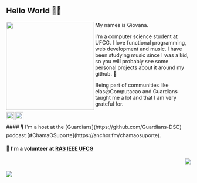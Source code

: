   ## Hello World 👋🏼

<p align="center">
  <img width= "240" align= "left" border-radius= "50%" src= "https://avatars1.githubusercontent.com/u/20728102?s=460&u=ecb86784b227e6b253ec493f794a12a87943f99f&v=4"/>
</p>

My names is Giovana.

I'm a computer science student at UFCG. I love functional programming, web development and music. I have been studying music since I was a kid, so you will probably see some personal projects about it around my github. 🖤

Being part of communities like elas@Computacao and Guardians taught me a lot and that I am very grateful for.

[<img align="left" alt="codeSTACKr | LinkedIn" width="22px" src="https://cdn.jsdelivr.net/npm/simple-icons@v3/icons/linkedin.svg" />][linkedin]
[<img align="left" alt="codeSTACKr | Twitter" width="22px" src="https://cdn.jsdelivr.net/npm/simple-icons@3.11.0/icons/twitter.svg" />][Twitter]

[linkedin]: https://www.linkedin.com/in/giovana-oliveira-9a5b08116/
[twitter]: https://twitter.com/giovana_bo

<br/>

<p alight="right">
  #### 🎙️ I'm a host at the [Guardians](https://github.com/Guardians-DSC) podcast [#ChamaOSuporte](https://anchor.fm/chamaosuporte).

  #### 🦾 I'm a volunteer at [RAS IEEE UFCG](https://github.com/ras-ufcg)
</p>

<a><img align="right" src="https://github-readme-stats.vercel.app/api?username=giovanabritooliveira&show_icons=true&" /></a>

<br/>
<br/>
<a><img align="left" src="https://github-readme-stats.vercel.app/api/top-langs/?username=giovanabritooliveira&show_icons=true&layout=compact" /></a>